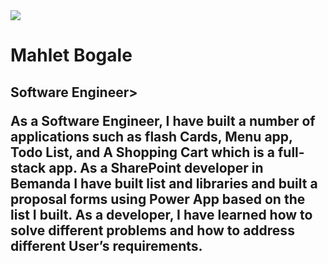 <a href="https://github.com/anuraghazra/github-readme-stats">
  <img align="center" src="https://github-readme-stats.vercel.app/api?username=mahletbogale&count_private=true&show_icons=true&theme=radical"/></a>
  
  
  <h1>Mahlet Bogale</h1>
  <h2>Software Engineer>
  <p>As a Software Engineer, I have built a number of applications such as flash Cards, Menu app, Todo List, and A Shopping Cart which is a full-stack app. As a SharePoint developer in Bemanda I have built list and libraries and built a proposal forms using Power App based on the list I built. As a developer, I have learned how to solve different problems and how to address different User’s requirements. </p>

